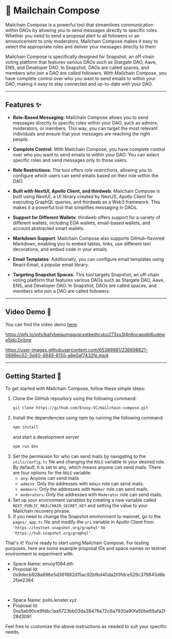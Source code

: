 # 💌 Mailchain Compose

Mailchain Compose is a powerful tool that streamlines communication within DAOs by allowing you to send messages directly to specific roles. Whether you need to send a proposal alert to all followers or an announcement to only moderators, Mailchain Compose makes it easy to select the appropriate roles and deliver your messages directly to them

Mailchain Compose is specifically designed for Snapshot, an off-chain voting platform that features various DAOs such as Stargate DAO, Aave, ENS, and Developer DAO. In Snapshot, DAOs are called spaces, and members who join a DAO are called followers. With Mailchain Compose, you have complete control over who you want to send emails to within your DAO, making it easy to stay connected and up-to-date with your DAO.

---

## Features ✨

- **Role-Based Messaging**: Mailchain Compose allows you to send messages directly to specific roles within your DAO, such as admins, moderators, or members. This way, you can target the most relevant individuals and ensure that your messages are reaching the right people.

- **Complete Control**: With Mailchain Compose, you have complete control over who you want to send emails to within your DAO. You can select specific roles and send messages only to those users.

- **Role Restrictions**: The tool offers role restrictions, allowing you to configure which users can send emails based on their role within the DAO.

- **Built with NextUI, Apollo Client, and thirdweb**: Mailchain Compose is built using NextUI, a UI library created by NextJS, Apollo Client for executing GraphQL queries, and thirdweb as a Web3 framework. This makes it a powerful tool that simplifies messaging in DAOs.

- **Support for Different Wallets**: thirdweb offers support for a variety of different wallets, including EOA wallets, email-based wallets, and account abstracted smart wallets.

- **Markdown Support**: Mailchain Compose also supports GitHub-flavored Markdown, enabling you to embed tables, links, use different text decorations, and embed code in your emails.

- **Email Templates**: Additionally, you can configure email templates using React-Email, a popular email library.

- **Targeting Snapshot Spaces**: This tool targets Snapshot, an off-chain voting platform that features various DAOs such as Stargate DAO, Aave, ENS, and Developer DAO. In Snapshot, DAOs are called spaces, and members who join a DAO are called followers.

---

## Video Demo 🎥

You can find the video demo [here](https://ipfs.io/ipfs/bafybeiaumgayqcxqtkedtcybo273xx3l4n6ocapqbl6udewe5jdc2icbne):

https://ipfs.io/ipfs/bafybeiaumgayqcxqtkedtcybo273xx3l4n6ocapqbl6udewe5jdc2icbne



https://user-images.githubusercontent.com/65389981/236698821-0896ec52-3d40-4849-8155-a8e0af7432fe.mp4



---

## Getting Started 🚀

To get started with Mailchain Compose, follow these simple steps:

1. Clone the GitHub repository using the following command:
   ```bash
   git clone https://github.com/Envoy-VC/mailchain-compose.git
   ```
2. Install the dependencies using npm by running the following command:
   ```bash
   npm install
   ```
   and start a development server
   ```bash
   npm run dev
   ```
3. Set the permission for who can send mails by navigating to the `utils/config.ts` file and changing the `ROLE` variable to your desired role. By default, it is set to any, which means anyone can send mails. There are four options for the `ROLE` variable:
   - `any`: Anyone can send mails
   - `admins`: Only the addresses with `Admin` role can send mails.
   - `members`: Only the addresses with `Member` role can send mails.
   - `moderators`: Only the addresses with `Moderator` role can send mails.
4. Set up your environment variables by creating a new variable called `NEXT_PUBLIC_MAILCHAIN_SECRET_KEY` and setting the value to your Mailchain recovery phrase.
5. If you need to change the Snapshot environment to mainnet, go to the `pages/_app.ts` file and modify the `uri` variable in Apollo Client from `'https://testnet.snapshot.org/graphql'` to `'https://hub.snapshot.org/graphql'`.

That's it! You're ready to start using Mailchain Compose. For testing purposes, here are some example proposal IDs and space names on testnet environment to experiment with:

- Space Name: envoy1084.eth
- Proposal Id: 0x9decb928a696e5d361882d15ac92bfbd40da2f0fdce529c379845d6b2fae2384

<br>

- Space Name: polls.lenster.xyz
- Proposal Id: 0xa5eb90ce9fdbc1aa5723bb03da38476e72c6a7930a90fa50be69afa2f28d3091

Feel free to customize the above instructions as needed to suit your specific needs.
